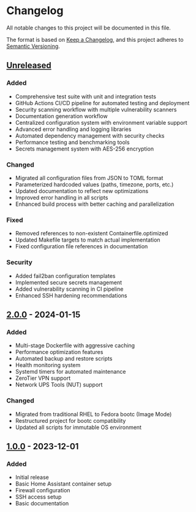 # Changelog

All notable changes to this project will be documented in this file.

The format is based on [Keep a Changelog](https://keepachangelog.com/en/1.0.0/),
and this project adheres to [Semantic Versioning](https://semver.org/spec/v2.0.0.html).

## [Unreleased]

### Added
- Comprehensive test suite with unit and integration tests
- GitHub Actions CI/CD pipeline for automated testing and deployment
- Security scanning workflow with multiple vulnerability scanners
- Documentation generation workflow
- Centralized configuration system with environment variable support
- Advanced error handling and logging libraries
- Automated dependency management with security checks
- Performance testing and benchmarking tools
- Secrets management system with AES-256 encryption

### Changed
- Migrated all configuration files from JSON to TOML format
- Parameterized hardcoded values (paths, timezone, ports, etc.)
- Updated documentation to reflect new optimizations
- Improved error handling in all scripts
- Enhanced build process with better caching and parallelization

### Fixed
- Removed references to non-existent Containerfile.optimized
- Updated Makefile targets to match actual implementation
- Fixed configuration file references in documentation

### Security
- Added fail2ban configuration templates
- Implemented secure secrets management
- Added vulnerability scanning in CI pipeline
- Enhanced SSH hardening recommendations

## [2.0.0] - 2024-01-15

### Added
- Multi-stage Dockerfile with aggressive caching
- Performance optimization features
- Automated backup and restore scripts
- Health monitoring system
- Systemd timers for automated maintenance
- ZeroTier VPN support
- Network UPS Tools (NUT) support

### Changed
- Migrated from traditional RHEL to Fedora bootc (Image Mode)
- Restructured project for bootc compatibility
- Updated all scripts for immutable OS environment

## [1.0.0] - 2023-12-01

### Added
- Initial release
- Basic Home Assistant container setup
- Firewall configuration
- SSH access setup
- Basic documentation

[Unreleased]: https://github.com/YOUR_USERNAME/home-assistant-bootc/compare/v2.0.0...HEAD
[2.0.0]: https://github.com/YOUR_USERNAME/home-assistant-bootc/compare/v1.0.0...v2.0.0
[1.0.0]: https://github.com/YOUR_USERNAME/home-assistant-bootc/releases/tag/v1.0.0